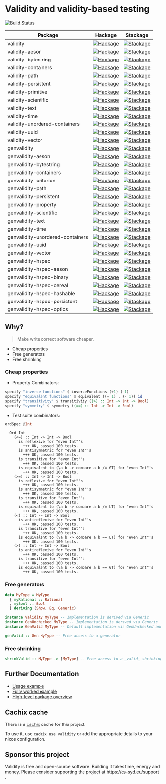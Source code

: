 # Validity and validity-based testing

[![Build Status](https://travis-ci.org/NorfairKing/validity.svg?branch=master)](https://travis-ci.org/NorfairKing/validity)

| Package  | Hackage  | Stackage |
|---|---|---|
| validity  | [![Hackage](https://img.shields.io/hackage/v/validity.svg)](https://hackage.haskell.org/package/validity) | [![Stackage](https://www.stackage.org/package/validity/badge/lts)](https://www.stackage.org/package/validity)  |
| validity-aeson |  [![Hackage](https://img.shields.io/hackage/v/validity-aeson.svg)](https://hackage.haskell.org/package/validity-aeson) | [![Stackage](https://www.stackage.org/package/validity-aeson/badge/lts)](https://www.stackage.org/package/validity-aeson) |
| validity-bytestring |  [![Hackage](https://img.shields.io/hackage/v/validity-bytestring.svg)](https://hackage.haskell.org/package/validity-bytestring) | [![Stackage](https://www.stackage.org/package/validity-bytestring/badge/lts)](https://www.stackage.org/package/validity-bytestring) |
| validity-containers |  [![Hackage](https://img.shields.io/hackage/v/validity-containers.svg)](https://hackage.haskell.org/package/validity-containers) | [![Stackage](https://www.stackage.org/package/validity-containers/badge/lts)](https://www.stackage.org/package/validity-containers) |
| validity-path |  [![Hackage](https://img.shields.io/hackage/v/validity-path.svg)](https://hackage.haskell.org/package/validity-path) | [![Stackage](https://www.stackage.org/package/validity-path/badge/lts)](https://www.stackage.org/package/validity-path) |
| validity-persistent | [![Hackage](https://img.shields.io/hackage/v/validity-persistent.svg)](https://hackage.haskell.org/package/validity-persistent) | [![Stackage](https://www.stackage.org/package/validity-persistent/badge/lts)](https://www.stackage.org/package/validity-persistent) |
| validity-primitive |  [![Hackage](https://img.shields.io/hackage/v/validity-primitive.svg)](https://hackage.haskell.org/package/validity-primitive) | [![Stackage](https://www.stackage.org/package/validity-primitive/badge/lts)](https://www.stackage.org/package/validity-primitive) |
| validity-scientific |  [![Hackage](https://img.shields.io/hackage/v/validity-scientific.svg)](https://hackage.haskell.org/package/validity-scientific) | [![Stackage](https://www.stackage.org/package/validity-scientific/badge/lts)](https://www.stackage.org/package/validity-scientific) |
| validity-text |  [![Hackage](https://img.shields.io/hackage/v/validity-text.svg)](https://hackage.haskell.org/package/validity-text) | [![Stackage](https://www.stackage.org/package/validity-text/badge/lts)](https://www.stackage.org/package/validity-text) |
| validity-time |  [![Hackage](https://img.shields.io/hackage/v/validity-time.svg)](https://hackage.haskell.org/package/validity-time) | [![Stackage](https://www.stackage.org/package/validity-time/badge/lts)](https://www.stackage.org/package/validity-time) |
| validity-unordered-containers |  [![Hackage](https://img.shields.io/hackage/v/validity-unordered-containers.svg)](https://hackage.haskell.org/package/validity-unordered-containers) | [![Stackage](https://www.stackage.org/package/validity-unordered-containers/badge/lts)](https://www.stackage.org/package/validity-unordered-containers) |
| validity-uuid |  [![Hackage](https://img.shields.io/hackage/v/validity-uuid.svg)](https://hackage.haskell.org/package/validity-uuid) | [![Stackage](https://www.stackage.org/package/validity-uuid/badge/lts)](https://www.stackage.org/package/validity-uuid) |
| validity-vector |  [![Hackage](https://img.shields.io/hackage/v/validity-vector.svg)](https://hackage.haskell.org/package/validity-vector) | [![Stackage](https://www.stackage.org/package/validity-vector/badge/lts)](https://www.stackage.org/package/validity-vector) |
| genvalidity |  [![Hackage](https://img.shields.io/hackage/v/genvalidity.svg)](https://hackage.haskell.org/package/genvalidity) | [![Stackage](https://www.stackage.org/package/genvalidity/badge/lts)](https://www.stackage.org/package/genvalidity) |
| genvalidity-aeson | [![Hackage](https://img.shields.io/hackage/v/genvalidity-aeson.svg)](https://hackage.haskell.org/package/genvalidity-aeson) | [![Stackage](https://www.stackage.org/package/genvalidity-aeson/badge/lts)](https://www.stackage.org/package/genvalidity-aeson) |
| genvalidity-bytestring |  [![Hackage](https://img.shields.io/hackage/v/genvalidity-bytestring.svg)](https://hackage.haskell.org/package/genvalidity-bytestring) | [![Stackage](https://www.stackage.org/package/genvalidity-bytestring/badge/lts)](https://www.stackage.org/package/genvalidity-bytestring) |
| genvalidity-containers |  [![Hackage](https://img.shields.io/hackage/v/genvalidity-containers.svg)](https://hackage.haskell.org/package/genvalidity-containers) | [![Stackage](https://www.stackage.org/package/genvalidity-containers/badge/lts)](https://www.stackage.org/package/genvalidity-containers) |
| genvalidity-criterion |  [![Hackage](https://img.shields.io/hackage/v/genvalidity-criterion.svg)](https://hackage.haskell.org/package/genvalidity-criterion) | [![Stackage](https://www.stackage.org/package/genvalidity-criterion/badge/lts)](https://www.stackage.org/package/genvalidity-criterion) |
| genvalidity-path |  [![Hackage](https://img.shields.io/hackage/v/genvalidity-path.svg)](https://hackage.haskell.org/package/genvalidity-path) | [![Stackage](https://www.stackage.org/package/genvalidity-path/badge/lts)](https://www.stackage.org/package/genvalidity-path) |
| genvalidity-persistent | [![Hackage](https://img.shields.io/hackage/v/genvalidity-persistent.svg)](https://hackage.haskell.org/package/genvalidity-persistent) | [![Stackage](https://www.stackage.org/package/genvalidity-persistent/badge/lts)](https://www.stackage.org/package/genvalidity-persistent) |
| genvalidity-property |  [![Hackage](https://img.shields.io/hackage/v/genvalidity-property.svg)](https://hackage.haskell.org/package/genvalidity-property) | [![Stackage](https://www.stackage.org/package/genvalidity-property/badge/lts)](https://www.stackage.org/package/genvalidity-property) |
| genvalidity-scientific |  [![Hackage](https://img.shields.io/hackage/v/genvalidity-scientific.svg)](https://hackage.haskell.org/package/genvalidity-scientific) | [![Stackage](https://www.stackage.org/package/genvalidity-scientific/badge/lts)](https://www.stackage.org/package/genvalidity-scientific) |
| genvalidity-text |  [![Hackage](https://img.shields.io/hackage/v/genvalidity-text.svg)](https://hackage.haskell.org/package/genvalidity-text) | [![Stackage](https://www.stackage.org/package/genvalidity-text/badge/lts)](https://www.stackage.org/package/genvalidity-text) |
| genvalidity-time |  [![Hackage](https://img.shields.io/hackage/v/genvalidity-time.svg)](https://hackage.haskell.org/package/genvalidity-time) | [![Stackage](https://www.stackage.org/package/genvalidity-time/badge/lts)](https://www.stackage.org/package/genvalidity-time) |
| genvalidity-unordered-containers |  [![Hackage](https://img.shields.io/hackage/v/genvalidity-unordered-containers.svg)](https://hackage.haskell.org/package/genvalidity-unordered-containers) | [![Stackage](https://www.stackage.org/package/genvalidity-unordered-containers/badge/lts)](https://www.stackage.org/package/genvalidity-unordered-containers) |
| genvalidity-uuid |  [![Hackage](https://img.shields.io/hackage/v/genvalidity-uuid.svg)](https://hackage.haskell.org/package/genvalidity-uuid) | [![Stackage](https://www.stackage.org/package/genvalidity-uuid/badge/lts)](https://www.stackage.org/package/genvalidity-uuid) |
| genvalidity-vector |  [![Hackage](https://img.shields.io/hackage/v/genvalidity-vector.svg)](https://hackage.haskell.org/package/genvalidity-vector) | [![Stackage](https://www.stackage.org/package/genvalidity-vector/badge/lts)](https://www.stackage.org/package/genvalidity-vector) |
| genvalidity-hspec |  [![Hackage](https://img.shields.io/hackage/v/genvalidity-hspec.svg)](https://hackage.haskell.org/package/genvalidity-hspec) | [![Stackage](https://www.stackage.org/package/genvalidity-hspec/badge/lts)](https://www.stackage.org/package/genvalidity-hspec) |
| genvalidity-hspec-aeson |  [![Hackage](https://img.shields.io/hackage/v/genvalidity-hspec-aeson.svg)](https://hackage.haskell.org/package/genvalidity-hspec-aeson) | [![Stackage](https://www.stackage.org/package/genvalidity-hspec-aeson/badge/lts)](https://www.stackage.org/package/genvalidity-hspec-aeson) |
| genvalidity-hspec-binary |  [![Hackage](https://img.shields.io/hackage/v/genvalidity-hspec-binary.svg)](https://hackage.haskell.org/package/genvalidity-hspec-binary) | [![Stackage](https://www.stackage.org/package/genvalidity-hspec-binary/badge/lts)](https://www.stackage.org/package/genvalidity-hspec-binary) |
| genvalidity-hspec-cereal |  [![Hackage](https://img.shields.io/hackage/v/genvalidity-hspec-cereal.svg)](https://hackage.haskell.org/package/genvalidity-hspec-cereal) | [![Stackage](https://www.stackage.org/package/genvalidity-hspec-cereal/badge/lts)](https://www.stackage.org/package/genvalidity-hspec-cereal) |
| genvalidity-hspec-hashable |  [![Hackage](https://img.shields.io/hackage/v/genvalidity-hspec-hashable.svg)](https://hackage.haskell.org/package/genvalidity-hspec-hashable) | [![Stackage](https://www.stackage.org/package/genvalidity-hspec-hashable/badge/lts)](https://www.stackage.org/package/genvalidity-hspec-hashable) |
| genvalidity-hspec-persistent | [![Hackage](https://img.shields.io/hackage/v/genvalidity-hspec-persistent.svg)](https://hackage.haskell.org/package/genvalidity-hspec-persistent) | [![Stackage](https://www.stackage.org/package/genvalidity-hspec-persistent/badge/lts)](https://www.stackage.org/package/genvalidity-hspec-persistent) |
| genvalidity-hspec-optics | [![Hackage](https://img.shields.io/hackage/v/genvalidity-hspec-optics.svg)](https://hackage.haskell.org/package/genvalidity-hspec-optics) | [![Stackage](https://www.stackage.org/package/genvalidity-hspec-optics/badge/lts)](https://www.stackage.org/package/genvalidity-hspec-optics) |


## Why?

> Make write correct software cheaper.

- Cheap properties
- Free generators
- Free shrinking

### Cheap properties

- Property Combinators:

``` haskell
specify "inverse functions" $ inverseFunctions (+1) (-1)
specify "equivalent functions" $ equivalent ((+ 1) . (- 1)) id
specify "transitivity" $ transitivity ((>) :: Int -> Int -> Bool)
specify "symmetry" $ symmetry ((==) :: Int -> Int -> Bool)
```

- Test suite combinators:

``` haskell
ordSpec @Int
```

```
  Ord Int
    (<=) :: Int -> Int -> Bool
      is reflexive for "even Int"'s
        +++ OK, passed 100 tests.
      is antisymmetric for "even Int"'s
        +++ OK, passed 100 tests.
      is transitive for "even Int"'s
        +++ OK, passed 100 tests.
      is equivalent to (\a b -> compare a b /= GT) for "even Int"'s
        +++ OK, passed 100 tests.
    (>=) :: Int -> Int -> Bool
      is reflexive for "even Int"'s
        +++ OK, passed 100 tests.
      is antisymmetric for "even Int"'s
        +++ OK, passed 100 tests.
      is transitive for "even Int"'s
        +++ OK, passed 100 tests.
      is equivalent to (\a b -> compare a b /= LT) for "even Int"'s
        +++ OK, passed 100 tests.
    (<) :: Int -> Int -> Bool
      is antireflexive for "even Int"'s
        +++ OK, passed 100 tests.
      is transitive for "even Int"'s
        +++ OK, passed 100 tests.
      is equivalent to (\a b -> compare a b == LT) for "even Int"'s
        +++ OK, passed 100 tests.
    (>) :: Int -> Int -> Bool
      is antireflexive for "even Int"'s
        +++ OK, passed 100 tests.
      is transitive for "even Int"'s
        +++ OK, passed 100 tests.
      is equivalent to (\a b -> compare a b == GT) for "even Int"'s
        +++ OK, passed 100 tests.
```

### Free generators

``` haskell
data MyType = MyType
  { myRational :: Rational
  , myBool :: Bool
  } deriving (Show, Eq, Generic)

instance Validity MyType -- Implementation is derived via Generic
instance GenUnchecked MyType -- Implementation is derived via Generic
instance GenValid MyType -- Default implementation via GenUnchecked and Validity
```

``` haskell
genValid :: Gen MyType -- Free access to a generator
```

### Free shrinking

``` haskell
shrinkValid :: MyType -> [MyType] -- Free access to a _valid_ shrinking function
```

## Further Documentation

- [Usage example](docs/USAGE_EXAMPLE.md)
- [Fully worked example](docs/FULLY_WORKED_EXAMPLE.md)
- [High-level package overview](docs/PACKAGE_OVERVIEW.md)


## Cachix cache

There is a [cachix](https://cachix.org) cache for this project.

To use it, use `cachix use validity` or add the appropriate details to your nixos configuration.

## Sponsor this project

Validity is free and open-source software.
Building it takes time, energy and money.
Please consider supporting the project at https://cs-syd.eu/support .
